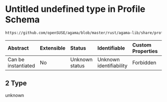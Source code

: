 # Untitled undefined type in Profile Schema

```txt
https://github.com/openSUSE/agama/blob/master/rust/agama-lib/share/profile.schema.json#/$defs/postPartitioning/oneOf/2
```



| Abstract            | Extensible | Status         | Identifiable            | Custom Properties | Additional Properties | Access Restrictions | Defined In                                                          |
| :------------------ | :--------- | :------------- | :---------------------- | :---------------- | :-------------------- | :------------------ | :------------------------------------------------------------------ |
| Can be instantiated | No         | Unknown status | Unknown identifiability | Forbidden         | Allowed               | none                | [profile.schema.json\*](profile.schema.json "open original schema") |

## 2 Type

unknown
